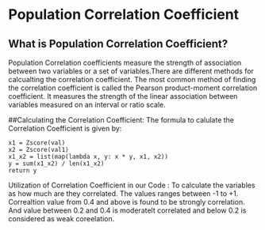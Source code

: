 # Population Correlation Coefficient

## What is Population Correlation Coefficient?

Population Correlation coefficients measure the strength of association between two variables or a set of variables.There are different methods for calcualting the correlation coefficient. The most common method of finding the correlation coefficient is called the Pearson product-moment correlation coefficient. It measures the strength of the linear association between variables measured on an interval or ratio scale.

##Calculating the Correlation Coefficient:
The formula to calulate the Correlation Coefficient is given by:

    x1 = Zscore(val)
    x2 = Zscore(val1)
    x1_x2 = list(map(lambda x, y: x * y, x1, x2))
    y = sum(x1_x2) / len(x1_x2)
    return y
    
   
Utilization of Correlation Coefficient in our Code : To calculate the variables as how much are they correlated. The values ranges between -1 to +1. 
Correaltion value from 0.4 and above is found to be strongly correlation. And value between 0.2 and 0.4 is moderatelt correlated and below 0.2 is considered as weak coreelation. 
